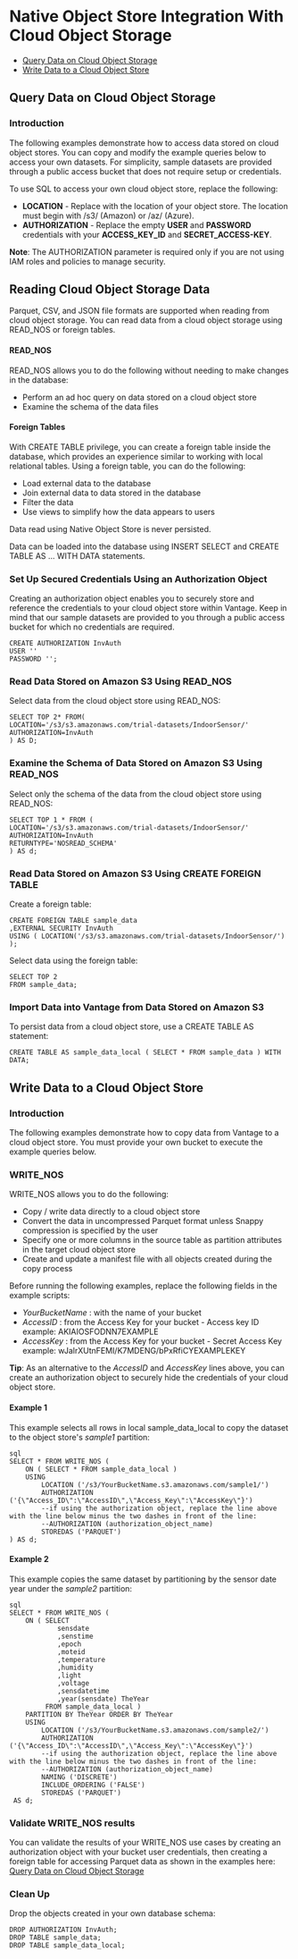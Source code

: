 # Native Object Store Integration With Cloud Object Storage
- [Query Data on Cloud Object Storage](#query-data-on-cloud-object-storage)
- [Write Data to a Cloud Object Store](#write-data-to-a-cloud-object-store)

## Query Data on Cloud Object Storage

### Introduction

The following examples demonstrate how to access data stored on cloud object stores. You can copy and modify the example queries below to access your own datasets. For simplicity, sample datasets are provided through a public access bucket that does not require setup or credentials.

To use SQL to access your own cloud object store, replace the following:
* **LOCATION** - Replace with the location of your object store. The location must begin with /s3/ (Amazon) or /az/ (Azure).
* **AUTHORIZATION** - Replace the empty **USER** and **PASSWORD** credentials with your **ACCESS_KEY_ID** and **SECRET_ACCESS-KEY**.

**Note**: The AUTHORIZATION parameter is required only if you are not using IAM roles and policies to manage security. 

## Reading Cloud Object Storage Data

Parquet, CSV, and JSON file formats are supported when reading from cloud object storage. You can read data from a cloud object storage using READ_NOS or foreign tables.

#### READ_NOS

READ_NOS allows you to do the following without needing to make changes in the database:
* Perform an ad hoc query on data stored on a cloud object store
* Examine the schema of the data files

#### Foreign Tables

With CREATE TABLE privilege, you can create a foreign table inside the database, which provides an experience similar to working with local relational tables. Using a foreign table, you can do the following:
* Load external data to the database
* Join external data to data stored in the database
* Filter the data
* Use views to simplify how the data appears to users

Data read using Native Object Store is never persisted.

Data can be loaded into the database using INSERT SELECT and CREATE TABLE AS ... WITH DATA statements. 

### Set Up Secured Credentials Using an Authorization Object

Creating an authorization object enables you to securely store and reference the credentials to your cloud object store within Vantage. Keep in mind that our sample datasets are provided to you through a public access bucket for which no credentials are required.

```
CREATE AUTHORIZATION InvAuth
USER ''
PASSWORD '';
```

### Read Data Stored on Amazon S3 Using READ_NOS

Select data from the cloud object store using READ_NOS:

```
SELECT TOP 2* FROM(
LOCATION='/s3/s3.amazonaws.com/trial-datasets/IndoorSensor/'
AUTHORIZATION=InvAuth
) AS D;
```

### Examine the Schema of Data Stored on Amazon S3 Using READ_NOS

Select only the schema of the data from the cloud object store using READ_NOS:

```
SELECT TOP 1 * FROM (
LOCATION='/s3/s3.amazonaws.com/trial-datasets/IndoorSensor/'
AUTHORIZATION=InvAuth
RETURNTYPE='NOSREAD_SCHEMA'
) AS d;
```

### Read Data Stored on Amazon S3 Using CREATE FOREIGN TABLE

Create a foreign table:

```
CREATE FOREIGN TABLE sample_data
,EXTERNAL SECURITY InvAuth
USING ( LOCATION('/s3/s3.amazonaws.com/trial-datasets/IndoorSensor/') );
```

Select data using the foreign table:

```
SELECT TOP 2
FROM sample_data;
```

### Import Data into Vantage from Data Stored on Amazon S3

To persist data from a cloud object store, use a CREATE TABLE AS statement:

```
CREATE TABLE AS sample_data_local ( SELECT * FROM sample_data ) WITH DATA;
```

## Write Data to a Cloud Object Store
    
### Introduction

The following examples demonstrate how to copy data from Vantage to a cloud object store. You must provide your own bucket to execute the example queries below.

### WRITE_NOS

WRITE_NOS allows you to do the following:
* Copy / write data directly to a cloud object store
* Convert the data in uncompressed Parquet format unless Snappy compression is specified by the user
* Specify one or more columns in the source table as partition attributes in the target cloud object store
* Create and update a manifest file with all objects created during the copy process

Before running the following examples, replace the following fields in the example scripts:
* *YourBucketName* : with the name of your bucket
* *AccessID* : from the Access Key for your bucket - Access key ID example: AKIAIOSFODNN7EXAMPLE
* *AccessKey* : from the Access Key for your bucket - Secret Access Key example: wJalrXUtnFEMI/K7MDENG/bPxRfiCYEXAMPLEKEY

**Tip**:  As an alternative to the *AccessID* and *AccessKey* lines above, you can create an authorization object to securely hide the credentials of your cloud object store.

#### Example 1 
This example selects all rows in local sample_data_local to copy the dataset to the object store's *sample1* partition:

```
sql
SELECT * FROM WRITE_NOS (
    ON ( SELECT * FROM sample_data_local )
    USING
        LOCATION ('/s3/YourBucketName.s3.amazonaws.com/sample1/')
        AUTHORIZATION ('{\"Access_ID\":\"AccessID\",\"Access_Key\":\"AccessKey\"}')
        --if using the authorization object, replace the line above with the line below minus the two dashes in front of the line:
        --AUTHORIZATION (authorization_object_name)        
        STOREDAS ('PARQUET')
) AS d;
```

#### Example 2 

This example copies the same dataset by partitioning by the sensor date year under the *sample2* partition:

```
sql
SELECT * FROM WRITE_NOS (
    ON ( SELECT
            sensdate
            ,senstime
            ,epoch
            ,moteid
            ,temperature
            ,humidity
            ,light
            ,voltage
            ,sensdatetime
            ,year(sensdate) TheYear
         FROM sample_data_local )
    PARTITION BY TheYear ORDER BY TheYear
    USING
        LOCATION ('/s3/YourBucketName.s3.amazonaws.com/sample2/')
        AUTHORIZATION ('{\"Access_ID\":\"AccessID\",\"Access_Key\":\"AccessKey\"}')
        --if using the authorization object, replace the line above with the line below minus the two dashes in front of the line:
        --AUTHORIZATION (authorization_object_name)              
        NAMING ('DISCRETE')
        INCLUDE_ORDERING ('FALSE')
        STOREDAS ('PARQUET')
 AS d;
```

### Validate WRITE_NOS results

You can validate the results of your WRITE_NOS use cases by creating an authorization object with your bucket user credentials, then creating a foreign table for accessing Parquet data as shown in the examples here: [Query Data on Cloud Object Storage](#query-data-on-cloud-object-storage)

### Clean Up

Drop the objects created in your own database schema:

```
DROP AUTHORIZATION InvAuth;
DROP TABLE sample_data;
DROP TABLE sample_data_local;
```
